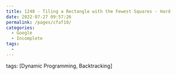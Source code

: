 ```yaml
---
title: 1240 - Tiling a Rectangle with the Fewest Squares - Hard
date: 2022-07-27 09:57:26
permalink: /pages/cfaf10/
categories:
  - Google
  - Incomplete
tags:
  - 
---
```

tags: [Dynamic Programming, Backtracking]